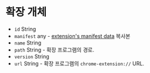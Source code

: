 # 확장 개체

* `id` String
* `manifest` any - [extension's manifest data](https://developer.chrome.com/extensions/manifest) 복사본
* `name` String
* `path` String - 확장 프로그램의 경로.
* `version` String
* `url` String - 확장 프로그램의 `chrome-extension://` URL.
